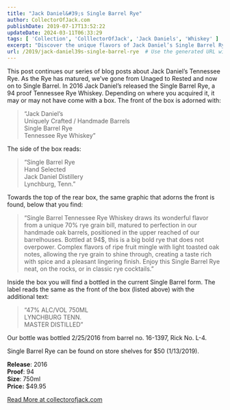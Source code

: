 ```yaml
---
title: "Jack Daniel&#39;s Single Barrel Rye"
author: CollectorOfJack.com
publishDate: 2019-07-17T13:52:22
updateDate: 2024-03-11T06:33:29
tags: [ 'Collection', 'ColllectorOfJack', 'Jack Daniels', 'Whiskey' ]
excerpt: "Discover the unique flavors of Jack Daniel’s Single Barrel Rye, a 94 proof Tennessee Rye Whiskey released in 2016. Find out more at collectorofjack.com."
url: /2019/jack-daniel39s-single-barrel-rye  # Use the generated URL with year
---
```

<p>This post continues our series of blog posts about Jack Daniel’s Tennessee Rye. As the Rye has matured, we’ve gone from Unaged to Rested and now on to Single Barrel. In 2016 Jack Daniel’s released the Single Barrel Rye, a 94 proof Tennessee Rye Whiskey. Depending on where you acquired it, it may or may not have come with a box. The front of the box is adorned with:</p><blockquote><p>“Jack Daniel’s <br />Uniquely Crafted / Handmade Barrels<br />Single Barrel Rye<br />Tennessee Rye Whiskey”</p></blockquote><p> The side of the box reads:</p><blockquote><p>“Single Barrel Rye<br />Hand Selected<br />Jack Daniel Distillery<br />Lynchburg, Tenn.”</p></blockquote><p>Towards the top of the rear box, the same graphic that adorns the front is found, below that you find:</p><blockquote><p>“Single Barrel Tennessee Rye Whiskey draws its wonderful flavor from a unique 70% rye grain bill, matured to perfection in our handmade oak barrels, positioned in the upper reached of our barrelhouses. Bottled at 94$, this is a big bold rye that does not overpower. Complex flavors of ripe fruit mingle with light toasted oak notes, allowing the rye grain to shine through, creating a taste rich with spice and a pleasant lingering finish. Enjoy this Single Barrel Rye neat, on the rocks, or in classic rye cocktails.”</p></blockquote><p>Inside the box you will find a bottled in the current Single Barrel form. The label reads the same as the front of the box (listed above) with the additional text:</p><blockquote><p>“47% ALC/VOL 750ML<br />LYNCHBURG TENN.<br />MASTER DISTILLED”</p></blockquote><p>Our bottle was bottled 2/25/2016 from barrel no. 16-1397, Rick No. L-4. </p><p>Single Barrel Rye can be found on store shelves for $50 (1/13/2019).</p><p><strong>Release</strong>: 2016<br /><strong>Proof</strong>: 94<br /><strong>Size</strong>: 750ml<br /><strong>Price:</strong> $49.95</p>  <a href="https://collectorofjack.com/JackDanielsSingleBarrelRye">Read More at collectorofjack.com</a>


